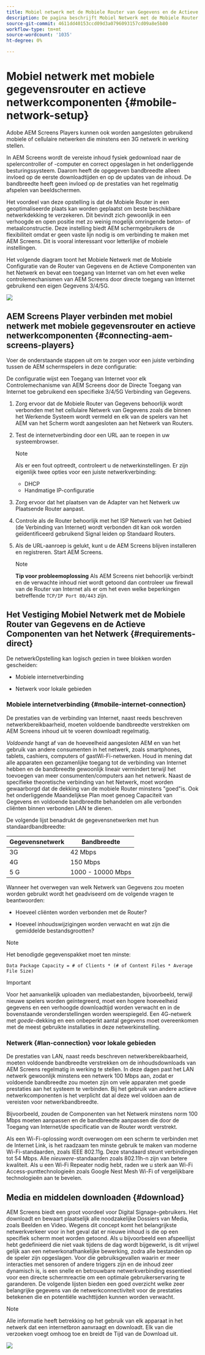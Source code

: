 ```yaml
---
title: Mobiel netwerk met de Mobiele Router van Gegevens en de Actieve Componenten van het Netwerk
description: De pagina beschrijft Mobiel Netwerk met de Mobiele Router van Gegevens en de Actieve Componenten van het Netwerk
source-git-commit: 4611dd40153ccd09d3a0796093157cd09a8e5b80
workflow-type: tm+mt
source-wordcount: '1035'
ht-degree: 0%

---
```



# Mobiel netwerk met mobiele gegevensrouter en actieve netwerkcomponenten {#mobile-network-setup}

Adobe AEM Screens Players kunnen ook worden aangesloten gebruikend mobiele of cellulaire netwerken die minstens een 3G netwerk in werking stellen.

In AEM Screens wordt de vereiste inhoud fysiek gedownload naar de spelercontroller of -computer en correct opgeslagen in het onderliggende besturingssysteem. Daarom heeft de opgegeven bandbreedte alleen invloed op de eerste downloadtijden en op de updates van de inhoud. De bandbreedte heeft geen invloed op de prestaties van het regelmatig afspelen van beeldschermen.

Het voordeel van deze opstelling is dat de Mobiele Router in een geoptimaliseerde plaats kan worden geplaatst om beste beschikbare netwerkdekking te verzekeren. Dit bevindt zich gewoonlijk in een verhoogde en open positie met zo weinig mogelijk omringende beton- of metaalconstructie.
Deze instelling biedt AEM schermgebruikers de flexibiliteit omdat er geen vaste lijn nodig is om verbinding te maken met AEM Screens. Dit is vooral interessant voor letterlijke of mobiele instellingen.

Het volgende diagram toont het Mobiele Netwerk met de Mobiele Configuratie van de Router van Gegevens en de Actieve Componenten van het Netwerk en bevat een toegang van Internet van om het even welke controlemechanismen van AEM Screens door directe toegang van Internet gebruikend een eigen Gegevens 3/4/5G.

![](/help/using/assets/mobile-network-1.png)

## AEM Screens Player verbinden met mobiel netwerk met mobiele gegevensrouter en actieve netwerkcomponenten {#connecting-aem-screens-players}

Voer de onderstaande stappen uit om te zorgen voor een juiste verbinding tussen de AEM schermspelers in deze configuratie:

De configuratie wijst een Toegang van Internet voor elk Controlemechanisme van AEM Screens door de Directe Toegang van Internet toe gebruikend een specifieke 3/4/5G Verbinding van Gegevens.

1. Zorg ervoor dat de Mobiele Router van Gegevens behoorlijk wordt verbonden met het cellulaire Netwerk van Gegevens zoals die binnen het Werkende Systeem wordt vermeld en elk van de spelers van het AEM van het Scherm wordt aangesloten aan het Netwerk van Routers.
1. Test de internetverbinding door een URL aan te roepen in uw systeembrowser.
   >[!NOTE]
   >Als er een fout optreedt, controleert u de netwerkinstellingen. Er zijn eigenlijk twee opties voor een juiste netwerkverbinding:
   >* DHCP
   >* Handmatige IP-configuratie


1. Zorg ervoor dat het plaatsen van de Adapter van het Netwerk uw Plaatsende Router aanpast.

1. Controle als de Router behoorlijk met het ISP Netwerk van het Gebied (de Verbinding van Internet) wordt verbonden dit kan ook worden geïdentificeerd gebruikend Signal leiden op Standaard Routers.
1. Als de URL-aanroep is gelukt, kunt u de AEM Screens blijven installeren en registreren. Start AEM Screens.

   >[!NOTE]
   >**Tip voor probleemoplossing**
   >Als AEM Screens niet behoorlijk verbindt en de verwachte inhoud niet wordt getoond dan controleer uw firewall van de Router van Internet als er om het even welke beperkingen betreffende `TCP/IP Port 80/443` zijn.


## Het Vestiging Mobiel Netwerk met de Mobiele Router van Gegevens en de Actieve Componenten van het Netwerk {#requirements-direct}

De netwerkOpstelling kan logisch gezien in twee blokken worden gescheiden:

* Mobiele internetverbinding

* Netwerk voor lokale gebieden

### Mobiele internetverbinding {#mobile-internet-connection}

De prestaties van de verbinding van Internet, naast reeds beschreven netwerkbereikbaarheid, moeten voldoende bandbreedte verstrekken om AEM Screens inhoud uit te voeren downloadt regelmatig.

*Voldoende* hangt af van de hoeveelheid aangesloten AEM en van het gebruik van andere consumenten in het netwerk, zoals smartphones, tablets, cashiers, computers of gastWi-Fi-netwerken.
Houd in mening dat alle apparaten een gezamenlijke toegang tot de verbinding van Internet hebben en de bandbreedte gewoonlijk lineair vermindert terwijl het toevoegen van meer consumenten/computers aan het netwerk.
Naast de specifieke theoretische verbinding van het Netwerk, moet worden gewaarborgd dat de dekking van de mobiele Router minstens &quot;goed&quot;is. Ook het onderliggende Maandelijkse Plan moet genoeg Capaciteit van Gegevens en voldoende bandbreedte behandelen om alle verbonden cliënten binnen verbonden LAN te dienen.

De volgende lijst benadrukt de gegevensnetwerken met hun standaardbandbreedte:

| Gegevensnetwerk | Bandbreedte |
|--- |--- |
| 3G | 42 Mbps |
| 4G | 150 Mbps |
| 5 G | 1000 - 10000 Mbps |

Wanneer het overwegen van welk Netwerk van Gegevens zou moeten worden gebruikt wordt het geadviseerd om de volgende vragen te beantwoorden:

* Hoeveel cliënten worden verbonden met de Router?

* Hoeveel inhoudswijzigingen worden verwacht en wat zijn die gemiddelde bestandsgrootten?

>[!NOTE]
>
>Het benodigde gegevenspakket moet ten minste:
>
>`Data Package Capacity = # of Clients * (# of Content Files * Average File Size)`

>[!IMPORTANT]
>
>Voor het aanvankelijk uploaden van mediabestanden, bijvoorbeeld, terwijl nieuwe spelers worden geïntegreerd, moet een hogere hoeveelheid gegevens en een verhoogde downloadtijd worden verwacht en in de bovenstaande veronderstellingen worden weerspiegeld. Een 4G-netwerk met *goede*-dekking en een onbeperkt aantal gegevens moet overeenkomen met de meest gebruikte installaties in deze netwerkinstelling.


### Netwerk {#lan-connection} voor lokale gebieden

De prestaties van LAN, naast reeds beschreven netwerkbereikbaarheid, moeten voldoende bandbreedte verstrekken om de inhoudsdownloads van AEM Screens regelmatig in werking te stellen. In deze dagen past het LAN netwerk gewoonlijk minstens een netwerk 100 Mbps aan, zodat er voldoende bandbreedte zou moeten zijn om vele apparaten met goede prestaties aan het systeem te verbinden. Bij het gebruik van andere actieve netwerkcomponenten is het verplicht dat al deze wel voldoen aan de vereisten voor netwerkbandbreedte.

Bijvoorbeeld, zouden de Componenten van het Netwerk minstens norm 100 Mbps moeten aanpassen en de bandbreedte aanpassen die door de Toegang van Internet/de specificatie van de Router wordt verstrekt.

Als een Wi-Fi-oplossing wordt overwogen om een scherm te verbinden met de Internet Link, is het raadzaam ten minste gebruik te maken van moderne Wi-Fi-standaarden, zoals IEEE 802.11g. Deze standaard steunt verbindingen tot 54 Mbps. Alle *nieuwere*-standaarden zoals 802.11h-n zijn van betere kwaliteit. Als u een Wi-Fi Repeater nodig hebt, raden we u sterk aan Wi-Fi Access-punttechnologieën zoals Google Nest Mesh Wi-Fi of vergelijkbare technologieën aan te bevelen.

## Media en middelen downloaden {#download}

AEM Screens biedt een groot voordeel voor Digital Signage-gebruikers. Het downloadt en bewaart plaatselijk alle noodzakelijke Dossiers van Media, zoals Beelden en Video. Wegens dit concept komt het belangrijkste netwerkverkeer voor in het geval dat er nieuwe inhoud is die op een specifiek scherm moet worden getoond.
Als u bijvoorbeeld een afspeellijst hebt gedefinieerd die niet vaak tijdens de dag wordt bijgewerkt, is dit vrijwel gelijk aan een netwerkonafhankelijke bewerking, zodra alle bestanden op de speler zijn opgeslagen.
Voor die gebruiksgevallen waarin er meer interacties met sensoren of andere triggers zijn en de inhoud zeer dynamisch is, is een snelle en betrouwbare netwerkverbinding essentieel voor een directe schermreactie om een optimale gebruikerservaring te garanderen.
De volgende lijsten bieden een goed overzicht welke zeer belangrijke gegevens van de netwerkconnectiviteit voor de prestaties betekenen die en potentiële wachttijden kunnen worden verwacht.

>[!NOTE]
>
>Alle informatie heeft betrekking op het gebruik van elk apparaat in het netwerk dat een internetbron aanvraagt en downloadt. Elk van die verzoeken voegt omhoog toe en breidt de Tijd van de Download uit.

![](/help/using/assets/mobile-router-download.png)
